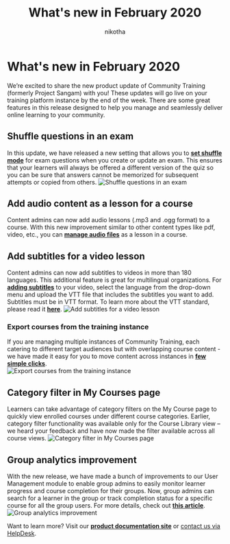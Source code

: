 ﻿---
title: What's new in February 2020
original-url: https://docs.microsoftcommunitytraining.com/docs/whats-new-in-february-2020
author: nikotha
ms.author: nikotha
description: "We’re excited to share the new product update of Community Training (formerly Project Sangam) with you!"
ms.prod: learning-azure
---

# What's new in February 2020

We’re excited to share the new product update of Community Training (formerly Project Sangam) with you! These updates will go live on your training platform instance by the end of the week. There are some great features in this release designed to help you manage and seamlessly deliver online learning to your community.

## Shuffle questions in an exam

In this update, we have released a new setting that allows you to [**set shuffle mode**](../../content-management/create-content/create-course-category/add-assessments-to-a-course.md) for exam questions when you create or update an exam. This ensures that your learners will always be offered a different version of the quiz so you can be sure that answers cannot be memorized for subsequent attempts or copied from others.
![Shuffle questions in an exam](../../media/image%28211%29.png)

## Add audio content as a lesson for a course

Content admins can now add audio lessons (.mp3 and .ogg format) to a course. With this new improvement similar to other content types like pdf, video, etc., you can [**manage audio files**](../../content-management/create-content/create-course-category/upload-content-to-a-course.md) as a lesson in a course.

## Add subtitles for a video lesson

Content admins can now add subtitles to videos in more than 180 languages. This additional feature is great for multilingual organizations. For [**adding subtitles**](../../content-management/create-content/create-course-category/add-subtitles-or-captions-to-video-content.md) to your video, select the language from the drop-down menu and upload the VTT file that includes the subtitles you want to add. Subtitles must be in VTT format. To learn more about the VTT standard, please read it [**here**](https://en.wikipedia.org/wiki/WebVTT).
![Add subtitles for a video lesson](../../media/image%28212%29.png)

### Export courses from the training instance

If you are managing multiple instances of Community Training, each catering to different target audiences but with overlapping course content -  we have made it easy for you to move content across instances in [**few simple clicks**](../../content-management/manage-content/manage-course-category/move-course-content-across-training-instance.md).  
![Export courses from the training instance](../../media/image%28213%29.png)

## Category filter in My Courses page

Learners can take advantage of category filters on the My Course page to quickly view enrolled courses under different course categories. Earlier, category filter functionality was available only for the Course Library view – we heard your feedback and have now made the filter available across all course views.
![Category filter in My Courses page](../../media/image%28214%29.png)

## Group analytics improvement

With the new release, we have made a bunch of improvements to our User Management module to enable group admins to easily monitor learner progress and course completion for their groups. Now, group admins can search for a learner in the group or track completion status for a specific course for all the group users. For more details, check out [**this article**](../../analytics/in-built-reports/group-view-report.md).
![Group analytics improvement](../../media/image%28215%29.png)

Want to learn more? Visit our [**product documentation site**](https://learn.microsoft.com/azure/industry/training-services/microsoft-community-training/) or [contact us via HelpDesk](https://go.microsoft.com/fwlink/?linkid=2104630).

